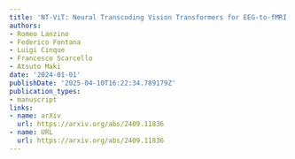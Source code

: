 ```yaml
---
title: 'NT-ViT: Neural Transcoding Vision Transformers for EEG-to-fMRI Synthesis'
authors:
- Romeo Lanzino
- Federico Fontana
- Luigi Cinque
- Francesco Scarcello
- Atsuto Maki
date: '2024-01-01'
publishDate: '2025-04-10T16:22:34.789179Z'
publication_types:
- manuscript
links:
- name: arXiv
  url: https://arxiv.org/abs/2409.11836
- name: URL
  url: https://arxiv.org/abs/2409.11836
---
```

